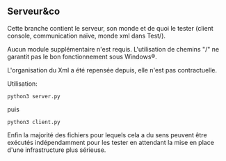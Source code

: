 ## Serveur&co

Cette branche contient le serveur, son monde et de quoi le tester (client console, communication naïve, monde xml dans Test/).

Aucun module supplémentaire n'est requis.
L'utilisation de chemins "/" ne garantit pas le bon fonctionnement sous Windows®.

L'organisation du Xml a été repensée depuis, elle n'est pas contractuelle.

Utilisation:

    python3 server.py

puis

    python3 client.py

Enfin la majorité des fichiers pour lequels cela a du sens peuvent être exécutés indépendamment pour les tester en attendant la mise en place d'une infrastructure plus sérieuse.
